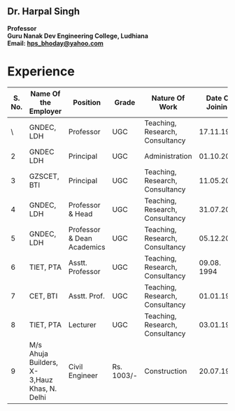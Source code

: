 ## Dr. Harpal Singh
**Professor**  
**Guru Nanak Dev Engineering College, Ludhiana**  
**Email: hps_bhoday@yahoo.com**

# Experience
| S. No. | Name Of the Employer                        | Position                   | Grade      | Nature Of Work                  | Date Of Joining | Date Of Leaving | Total Exp. |     | Reason For Leaving  |
| ------ | ------------------------------------------- | -------------------------- | ---------- | ------------------------------- | --------------- | --------------- | ---------- | --- | ------------------- |
| \      | GNDEC, LDH                                  | Professor                  | UGC        | Teaching, Research, Consultancy | 17.11.1998      | working         | 14 yr      |     | na                  |
| 2      | GNDEC LDH                                   | Principal                  | UGC        | Administration                  | 01.10.2017      | 13.11.2017      | 1.5m       |     | na                  |
| 3      | GZSCET, BTI                                 | Principal                  | UGC        | Teaching, Research, Consultancy | 11.05.2005      | 31.03.2010      | 5 yr       |     | Completion of teure |
| 4      | GNDEC, LDH                                  | Professor & Head           | UGC        | Teaching, Research, Consultancy | 31.07.2003      | 10.05.2005      | 2 yr       |     | higher post         |
| 5      | GNDEC, LDH                                  | Professor & Dean Academics | UGC        | Teaching, Research, Consultancy | 05.12.2001      | 10.01.2003      | 2 yr       |     | rotation            |
| 6      | TIET, PTA                                   | Asstt. Professor           | UGC        | Teaching, Research, Consultancy | 09.08. 1994     | 16.11.1998      | 4.5 yr     |     | Pormotion           |
| 7      | CET, BTI                                    | Asstt. Prof.               | UGC        | Teaching, Research, Consultancy | 01.01.1993      | 08.08.1994      | 1 yr 8m    |     | na                  |
| 8      | TIET, PTA                                   | Lecturer                   | UGC        | Teaching, Research, Consultancy | 03.01.1986      | 31.12.1992      | 7yr        |     | promotion           |
| 9      | M/s Ahuja Builders, X-3,Hauz Khas, N. Delhi | Civil Engineer             | Rs. 1003/- | Construction                    | 20.07.1984      | 27.01.1985      | 6m         |     | higher study        |
